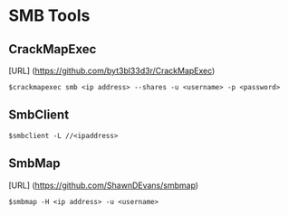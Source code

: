 # SMB Tools

## CrackMapExec
[URL] (https://github.com/byt3bl33d3r/CrackMapExec)
```
$crackmapexec smb <ip address> --shares -u <username> -p <password>
```

## SmbClient
```
$smbclient -L //<ipaddress>
```

## SmbMap
[URL] (https://github.com/ShawnDEvans/smbmap)
```
$smbmap -H <ip address> -u <username>
```
